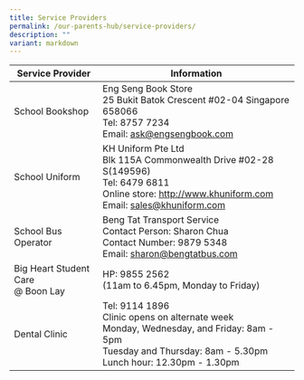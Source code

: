 ```yaml
---
title: Service Providers
permalink: /our-parents-hub/service-providers/
description: ""
variant: markdown
---
```

| Service Provider | Information |
| -------- | -------- |
| School Bookshop | Eng Seng Book Store <br> 25 Bukit Batok Crescent #02-04 Singapore 658066 <br> Tel: 8757 7234  <br> Email: ask@engsengbook.com|
| School Uniform | KH Uniform Pte Ltd <br> Blk 115A Commonwealth Drive #02-28 S(149596) <br>Tel: 6479 6811 <br>Online store: http://www.khuniform.com<br>Email: sales@khuniform.com |
|School Bus Operator | Beng Tat Transport Service <br> Contact Person: Sharon Chua <br> Contact Number: 9879 5348<br> Email: sharon@bengtatbus.com <br>|
|Big Heart Student Care <br> @ Boon Lay | HP: 9855 2562 <br> (11am to 6.45pm, Monday to Friday) |
| Dental Clinic | Tel: 9114 1896 <br> Clinic opens on alternate week<br>Monday, Wednesday, and Friday: 8am - 5pm <br> Tuesday and Thursday: 8am - 5.30pm <br>Lunch hour: 12.30pm - 1.30pm